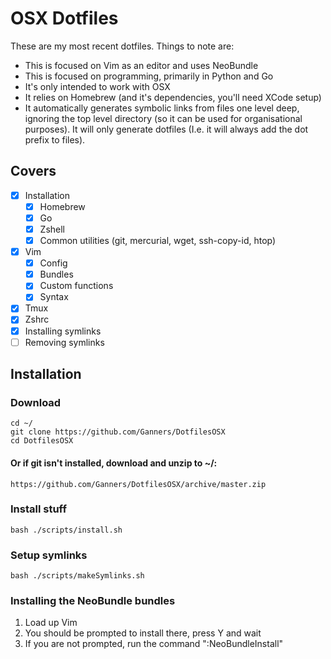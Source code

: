 OSX Dotfiles
============

These are my most recent dotfiles. Things to note are:

 + This is focused on Vim as an editor and uses NeoBundle
 + This is focused on programming, primarily in Python and Go
 + It's only intended to work with OSX
 + It relies on Homebrew (and it's dependencies, you'll need XCode setup)
 + It automatically generates symbolic links from files one level deep,
   ignoring the top level directory (so it can be used for organisational
   purposes). It will only generate dotfiles (I.e. it will always add the dot
   prefix to files).

Covers
------

 + [x] Installation
   + [x] Homebrew
   + [x] Go
   + [x] Zshell
   + [x] Common utilities (git, mercurial, wget, ssh-copy-id, htop)
 + [x] Vim
   + [x] Config
   + [x] Bundles
   + [x] Custom functions
   + [x] Syntax
 + [x] Tmux
 + [x] Zshrc
 + [x] Installing symlinks
 + [ ] Removing symlinks

Installation
------------

### Download

    cd ~/
    git clone https://github.com/Ganners/DotfilesOSX
    cd DotfilesOSX

#### Or if git isn't installed, download and unzip to ~/:

    https://github.com/Ganners/DotfilesOSX/archive/master.zip

### Install stuff

    bash ./scripts/install.sh

### Setup symlinks

    bash ./scripts/makeSymlinks.sh

### Installing the NeoBundle bundles

 1. Load up Vim
 2. You should be prompted to install there, press Y and wait
 3. If you are not prompted, run the command ":NeoBundleInstall"
